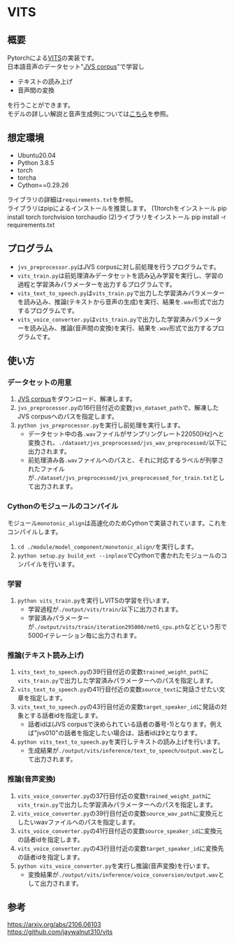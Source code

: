 # VITS
## 概要
Pytorchによる<a href="https://arxiv.org/abs/2106.06103">VITS</a>の実装です。  
日本語音声のデータセット"<a href="https://sites.google.com/site/shinnosuketakamichi/research-topics/jvs_corpus">JVS corpus</a>"で学習し

- テキストの読み上げ  
- 音声間の変換  

を行うことができます。  
モデルの詳しい解説と音声生成例については<a href="https://qiita.com/zassou65535/items/00d7d5562711b89689a8">こちら</a>を参照。   

## 想定環境
* Ubuntu20.04  
* Python 3.8.5
* torch
* torcha
* Cython==0.29.26  

ライブラリの詳細は`requirements.txt`を参照。  
ライブラリはpipによるインストールを推奨します。
(1)torchをインストール
pip install torch torchvision torchaudio
(2)ライブラリをインストール
pip install -r requirements.txt

## プログラム
- `jvs_preprocessor.py`はJVS corpusに対し前処理を行うプログラムです。  
- `vits_train.py`は前処理済みデータセットを読み込み学習を実行し、学習の過程と学習済みパラメーターを出力するプログラムです。  
- `vits_text_to_speech.py`は`vits_train.py`で出力した学習済みパラメーターを読み込み、推論(テキストから音声の生成)を実行、結果を`.wav`形式で出力するプログラムです。  
- `vits_voice_converter.py`は`vits_train.py`で出力した学習済みパラメーターを読み込み、推論(音声間の変換)を実行、結果を`.wav`形式で出力するプログラムです。  

## 使い方

### データセットの用意
1. <a href="https://sites.google.com/site/shinnosuketakamichi/research-topics/jvs_corpus">JVS corpus</a>をダウンロード、解凍します。  
2. `jvs_preprocessor.py`の16行目付近の変数`jvs_dataset_path`で、解凍したJVS corpusへのパスを指定します。  
3. `python jvs_preprocessor.py`を実行し前処理を実行します。  
    * データセット中の各`.wav`ファイルがサンプリングレート22050[Hz]へと変換され、`./dataset/jvs_preprocessed/jvs_wav_preprocessed/`以下に出力されます。  
    * 前処理済み各`.wav`ファイルへのパスと、それに対応するラベルが列挙されたファイルが`./dataset/jvs_preprocessed/jvs_preprocessed_for_train.txt`として出力されます。 

### Cythonのモジュールのコンパイル
モジュール`monotonic_align`は高速化のためCythonで実装されています。これをコンパイルします。  
1. `cd ./module/model_component/monotonic_align/`を実行します。  
2. `python setup.py build_ext --inplace`でCythonで書かれたモジュールのコンパイルを行います。  

### 学習
1. `python vits_train.py`を実行しVITSの学習を行います。 
    * 学習過程が`./output/vits/train/`以下に出力されます。  
    * 学習済みパラメーターが`./output/vits/train/iteration295000/netG_cpu.pth`などという形で5000イテレーション毎に出力されます。  

### 推論(テキスト読み上げ)
1. `vits_text_to_speech.py`の39行目付近の変数`trained_weight_path`に`vits_train.py`で出力した学習済みパラメーターへのパスを指定します。  
2. `vits_text_to_speech.py`の41行目付近の変数`source_text`に発話させたい文章を指定します。  
4. `vits_text_to_speech.py`の43行目付近の変数`target_speaker_id`に発話の対象とする話者idを指定します。  
    * 話者idは(JVS corpusで決められている話者の番号-1)となります。例えば"jvs010"の話者を指定したい場合は、話者idは9となります。  
5. `python vits_text_to_speech.py`を実行しテキストの読み上げを行います。  
    * 生成結果が`./output/vits/inference/text_to_speech/output.wav`として出力されます。  

### 推論(音声変換)
1. `vits_voice_converter.py`の37行目付近の変数`trained_weight_path`に`vits_train.py`で出力した学習済みパラメーターへのパスを指定します。  
2. `vits_voice_converter.py`の39行目付近の変数`source_wav_path`に変換元としたいwavファイルへのパスを指定します。  
3. `vits_voice_converter.py`の41行目付近の変数`source_speaker_id`に変換元の話者idを指定します。  
4. `vits_voice_converter.py`の43行目付近の変数`target_speaker_id`に変換先の話者idを指定します。  
5. `python vits_voice_converter.py`を実行し推論(音声変換)を行います。  
    * 変換結果が`./output/vits/inference/voice_conversion/output.wav`として出力されます。  

## 参考
<a href="https://arxiv.org/abs/2106.06103">https://arxiv.org/abs/2106.06103</a>  
<a href="https://github.com/jaywalnut310/vits">https://github.com/jaywalnut310/vits</a>  
